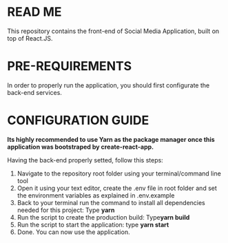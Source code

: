 # READ ME

This repository contains the front-end of Social Media Application, built on top of React.JS.
</br>


# PRE-REQUIREMENTS

In order to properly run the application, you should first configurate the back-end services.

# CONFIGURATION GUIDE

<strong>Its highly recommended to use Yarn as the package manager once this application was bootstraped by create-react-app.</strong>

Having the back-end properly setted, follow this steps:
</br>
<ol>
  <li>Navigate to the repository root folder using your terminal/command line tool</li>
  <li>Open it using your text editor, create the .env file in root folder and set the environment variables as explained in .env.example</li>
  <li>Back to your terminal run the command to install all dependencies needed for this project: Type <strong>yarn</strong></li>
  <li>Run the script to create the production build: Type<strong>yarn build</strong></li>
  <li>Run the script to start the application: type <strong>yarn start</strong></li>
  <li>Done. You can now use the application.</li>
</ol>

